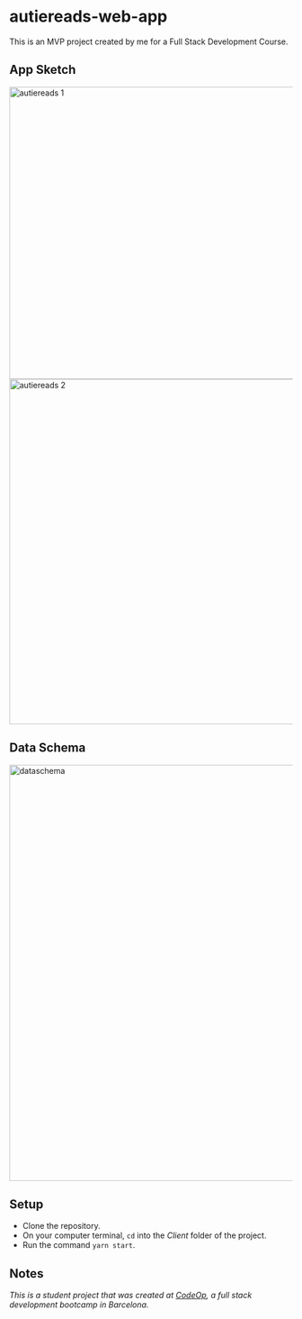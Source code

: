 # autiereads-web-app
This is an MVP project created by me for a Full Stack Development Course.

## App Sketch

<img width="519" alt="autiereads 1" src="https://user-images.githubusercontent.com/113172663/214927009-5a3b17b0-db5b-4c1f-86de-9b167f2c923c.png">
<img width="613" alt="autiereads 2" src="https://user-images.githubusercontent.com/113172663/214927018-afdbd23f-9b47-49fa-b268-f03dd8ecd25f.png">

## Data Schema

<img width="739" alt="dataschema" src="https://user-images.githubusercontent.com/113172663/214558136-b66771ee-06ba-4d56-bffa-37db7d8fdb93.png">

## Setup

* Clone the repository.
* On your computer terminal, `cd` into the *Client* folder of the project.
* Run the command `yarn start`.

## Notes

_This is a student project that was created at [CodeOp](http://CodeOp.tech), a full stack development bootcamp in Barcelona._






